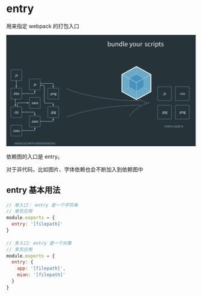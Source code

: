 # entry

用来指定 webpack 的打包入口

![webpack-image.png](./webpack-image.png)

依赖图的入口是 entry。

对于非代码，比如图片、字体依赖也会不断加入到依赖图中

## entry 基本用法
```javascript
// 单入口： entry 是一个字符串
// 单页应用
module.exports = {
  entry: '[filepath]'
}

// 多入口: entry 是一个对象
// 多页应用
module.exports = {
  entry: {
    app: '[filepath]',
    mian: '[filepath]'
  }
}
```
